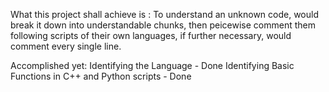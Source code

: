 What this project shall achieve is :
To understand an unknown code, 
would break it down into understandable chunks, then peicewise comment them following scripts of their own languages, if further necessary, would comment every single line.

Accomplished yet:
Identifying the Language - Done
Identifying Basic Functions in C++ and Python scripts - Done

